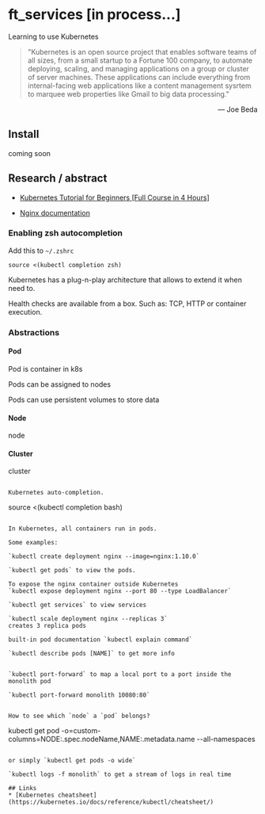 # ft_services [in process...]
Learning to use Kubernetes

> "Kubernetes is an open source project that enables software teams of all sizes, from a small startup to a Fortune 100 company, to automate deploying, scaling, and managing applications on a group or cluster of server machines.
>These applications can include everything from internal-facing web applications like a content management sysrtem to marquee web properties like Gmail to big data processing."

<div style="text-align: right">— Joe Beda</div>

## Install
coming soon

## Research / abstract

* [Kubernetes Tutorial for Beginners [Full Course in 4 Hours]](https://youtu.be/X48VuDVv0do)

* [Nginx documentation](http://nginx.org/en/docs/beginners_guide.html)

### Enabling zsh autocompletion

Add this to `~/.zshrc`
```
source <(kubectl completion zsh)
```

Kubernetes has a plug-n-play architecture that allows to extend it when need to.

Health checks are available from a box. Such as: TCP, HTTP or container execution.

### Abstractions

#### Pod

Pod is container in k8s

Pods can be assigned to nodes

Pods can use persistent volumes to store data

#### Node
node			

#### Cluster
cluster
```

Kubernetes auto-completion.
```
source <(kubectl completion bash)
```

In Kubernetes, all containers run in pods.

Some examples:

`kubectl create deployment nginx --image=nginx:1.10.0`

`kubectl get pods` to view the pods.

To expose the nginx container outside Kubernetes
`kubectl expose deployment nginx --port 80 --type LoadBalancer`

`kubectl get services` to view services

`kubectl scale deployment nginx --replicas 3`
creates 3 replica pods

built-in pod documentation `kubectl explain command`

`kubectl describe pods [NAME]` to get more info


`kubectl port-forward` to map a local port to a port inside the monolith pod

`kubectl port-forward monolith 10080:80`


How to see which `node` a `pod` belongs?
```
kubectl get pod -o=custom-columns=NODE:.spec.nodeName,NAME:.metadata.name --all-namespaces
```

or simply `kubectl get pods -o wide`

`kubectl logs -f monolith` to get a stream of logs in real time

## Links
* [Kubernetes cheatsheet](https://kubernetes.io/docs/reference/kubectl/cheatsheet/)
